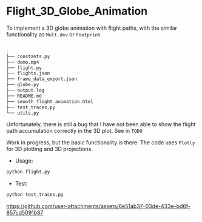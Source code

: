 # Flight_3D_Globe_Animation


To implement a 3D globe animation with flight paths, with the similar functionality as `Mult.dev` or `Footprint`.

```bash

.
├── constants.py
├── demo.mp4
├── flight.py
├── flights.json
├── frame_data_export.json
├── globe.py
├── output.log
├── README.md
├── smooth_flight_animation.html
├── test_traces.py
└── utils.py
```


Unfortunately, there is still a bug that I have not been able to show the flight path accumulation correctly in the 3D plot. See in `TODO`

Work in progress, but the basic functionality is there. The code uses `Plotly` for 3D plotting and 3D projections.

- Usage:
    
```bash 
python flight.py
```

- Test:

```bash 
python test_traces.py
```



https://github.com/user-attachments/assets/6e51ab37-03de-433e-bd6f-857cd5091b87

